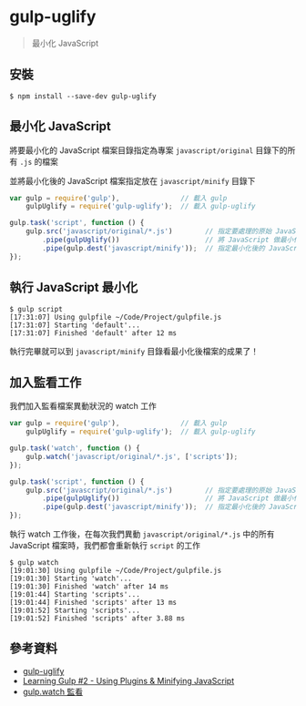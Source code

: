 # gulp-uglify

> 最小化 JavaScript

## 安裝

```shell
$ npm install --save-dev gulp-uglify
```

## 最小化 JavaScript

將要最小化的 JavaScript 檔案目錄指定為專案 `javascript/original` 目錄下的所有 `.js` 的檔案

並將最小化後的 JavaScript 檔案指定放在 `javascript/minify` 目錄下

```javascript
var gulp = require('gulp'),               // 載入 gulp
    gulpUglify = require('gulp-uglify');  // 載入 gulp-uglify

gulp.task('script', function () {
    gulp.src('javascript/original/*.js')        // 指定要處理的原始 JavaScript 檔案目錄
        .pipe(gulpUglify())                     // 將 JavaScript 做最小化
        .pipe(gulp.dest('javascript/minify'));  // 指定最小化後的 JavaScript 檔案目錄
});
```

## 執行 JavaScript 最小化

```shell
$ gulp script
[17:31:07] Using gulpfile ~/Code/Project/gulpfile.js
[17:31:07] Starting 'default'...
[17:31:07] Finished 'default' after 12 ms
```

執行完畢就可以到 `javascript/minify` 目錄看最小化後檔案的成果了！


## 加入監看工作

我們加入監看檔案異動狀況的 watch 工作

```javascript
var gulp = require('gulp'),               // 載入 gulp
    gulpUglify = require('gulp-uglify');  // 載入 gulp-uglify

gulp.task('watch', function () {
    gulp.watch('javascript/original/*.js', ['scripts']);
});

gulp.task('script', function () {
    gulp.src('javascript/original/*.js')        // 指定要處理的原始 JavaScript 檔案目錄
        .pipe(gulpUglify())                     // 將 JavaScript 做最小化
        .pipe(gulp.dest('javascript/minify'));  // 指定最小化後的 JavaScript 檔案目錄
});
```

執行 watch 工作後，在每次我們異動 `javascript/original/*.js` 中的所有 JavaScript 檔案時，我們都會重新執行 `script` 的工作

```shell
$ gulp watch
[19:01:30] Using gulpfile ~/Code/Project/gulpfile.js
[19:01:30] Starting 'watch'...
[19:01:30] Finished 'watch' after 14 ms
[19:01:44] Starting 'scripts'...
[19:01:44] Finished 'scripts' after 13 ms
[19:01:52] Starting 'scripts'...
[19:01:52] Finished 'scripts' after 3.88 ms
```

## 參考資料
* [gulp-uglify](https://www.npmjs.com/package/gulp-uglify/)
* [Learning Gulp #2 - Using Plugins & Minifying JavaScript](https://www.youtube.com/watch?v=Kh4eYdd8O4w&index=2&list=PLLnpHn493BHE2RsdyUNpbiVn-cfuV7Fos)
* [gulp.watch 監看](../../start/Start-Watch.md)
